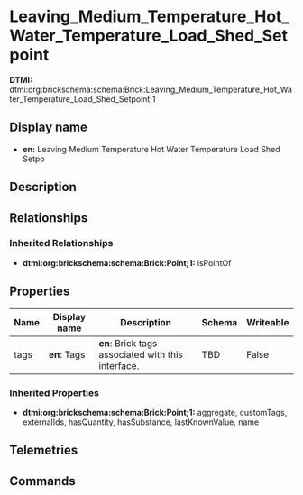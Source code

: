 # Leaving_Medium_Temperature_Hot_Water_Temperature_Load_Shed_Setpoint
**DTMI:** dtmi:org:brickschema:schema:Brick:Leaving_Medium_Temperature_Hot_Water_Temperature_Load_Shed_Setpoint;1
## Display name
- **en:** Leaving Medium Temperature Hot Water Temperature Load Shed Setpo
## Description
## Relationships
### Inherited Relationships
* **dtmi:org:brickschema:schema:Brick:Point;1:** isPointOf
## Properties
|Name|Display name|Description|Schema|Writeable|
|-|-|-|-|-|
|tags|**en**: Tags|**en**: Brick tags associated with this interface.|TBD|False
### Inherited Properties
* **dtmi:org:brickschema:schema:Brick:Point;1:** aggregate, customTags, externalIds, hasQuantity, hasSubstance, lastKnownValue, name
## Telemetries
## Commands

